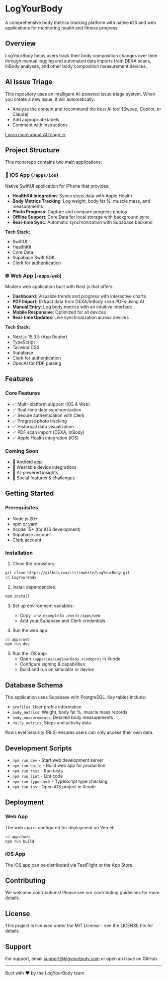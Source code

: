 # LogYourBody

A comprehensive body metrics tracking platform with native iOS and web applications for monitoring health and fitness progress.

## Overview

LogYourBody helps users track their body composition changes over time through manual logging and automated data imports from DEXA scans, InBody analyses, and other body composition measurement devices.

## AI Issue Triage

This repository uses an intelligent AI-powered issue triage system. When you create a new issue, it will automatically:
- Analyze the content and recommend the best AI tool (Sweep, Copilot, or Claude)
- Add appropriate labels
- Comment with instructions

[Learn more about AI triage →](docs/ai-issue-triage.md)

## Project Structure

This monorepo contains two main applications:

### 📱 iOS App (`/apps/ios`)

Native SwiftUI application for iPhone that provides:
- **HealthKit Integration**: Syncs steps data with Apple Health
- **Body Metrics Tracking**: Log weight, body fat %, muscle mass, and measurements
- **Photo Progress**: Capture and compare progress photos
- **Offline Support**: Core Data for local storage with background sync
- **Real-time Sync**: Automatic synchronization with Supabase backend

**Tech Stack:**
- SwiftUI
- HealthKit
- Core Data
- Supabase Swift SDK
- Clerk for authentication

### 🌐 Web App (`/apps/web`)

Modern web application built with Next.js that offers:
- **Dashboard**: Visualize trends and progress with interactive charts
- **PDF Import**: Extract data from DEXA/InBody scan PDFs using AI
- **Manual Entry**: Log body metrics with an intuitive interface
- **Mobile Responsive**: Optimized for all devices
- **Real-time Updates**: Live synchronization across devices

**Tech Stack:**
- Next.js 15.3.5 (App Router)
- TypeScript
- Tailwind CSS
- Supabase
- Clerk for authentication
- OpenAI for PDF parsing

## Features

### Core Features
- ✅ Multi-platform support (iOS & Web)
- ✅ Real-time data synchronization
- ✅ Secure authentication with Clerk
- ✅ Progress photo tracking
- ✅ Historical data visualization
- ✅ PDF scan import (DEXA, InBody)
- ✅ Apple Health integration (iOS)

### Coming Soon
- 🚧 Android app
- 🚧 Wearable device integrations
- 🚧 AI-powered insights
- 🚧 Social features & challenges

## Getting Started

### Prerequisites
- Node.js 20+
- npm or yarn
- Xcode 15+ (for iOS development)
- Supabase account
- Clerk account

### Installation

1. Clone the repository:
```bash
git clone https://github.com/itstimwhite/LogYourBody.git
cd LogYourBody
```

2. Install dependencies:
```bash
npm install
```

3. Set up environment variables:
   - Copy `.env.example` to `.env` in `/apps/web`
   - Add your Supabase and Clerk credentials

4. Run the web app:
```bash
cd apps/web
npm run dev
```

5. Run the iOS app:
   - Open `/apps/ios/LogYourBody.xcodeproj` in Xcode
   - Configure signing & capabilities
   - Build and run on simulator or device

## Database Schema

The application uses Supabase with PostgreSQL. Key tables include:
- `profiles`: User profile information
- `body_metrics`: Weight, body fat %, muscle mass records
- `body_measurements`: Detailed body measurements
- `daily_metrics`: Steps and activity data

Row Level Security (RLS) ensures users can only access their own data.

## Development Scripts

- `npm run dev` - Start web development server
- `npm run build` - Build web app for production
- `npm run test` - Run tests
- `npm run lint` - Lint code
- `npm run typecheck` - TypeScript type checking
- `npm run ios` - Open iOS project in Xcode

## Deployment

### Web App
The web app is configured for deployment on Vercel:
```bash
cd apps/web
npm run build
```

### iOS App
The iOS app can be distributed via TestFlight or the App Store.

## Contributing

We welcome contributions! Please see our contributing guidelines for more details.

## License

This project is licensed under the MIT License - see the LICENSE file for details.

## Support

For support, email support@logyourbody.com or open an issue on GitHub.

---

Built with ❤️ by the LogYourBody team